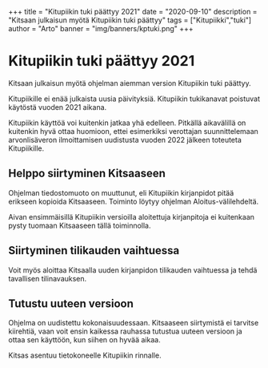 +++
title = "Kitupiikin tuki päättyy 2021"
date = "2020-09-10"
description = "Kitsaan julkaisun myötä Kitupiikin tuki päättyy"
tags = ["Kitupiikki","tuki"]
author = "Arto"
banner = "img/banners/kptuki.png"
+++

# Kitupiikin tuki päättyy 2021

Kitsaan julkaisun myötä ohjelman aiemman version Kitupiikin tuki päättyy.

Kitupiikille ei enää julkaista uusia päivityksiä. Kitupiikin tukikanavat poistuvat käytöstä vuoden 2021 aikana.

Kitupiikin käyttöä voi kuitenkin jatkaa yhä edelleen. Pitkällä aikavälillä on kuitenkin hyvä ottaa huomioon, ettei esimerkiksi verottajan suunnittelemaan arvonlisäveron ilmoittamisen uudistusta vuoden 2022 jälkeen toteuteta Kitupiikille.

## Helppo siirtyminen Kitsaaseen

Ohjelman tiedostomuoto on muuttunut, eli Kitupiikin kirjanpidot pitää erikseen kopioida Kitsaaseen. Toiminto löytyy ohjelman Aloitus-välilehdeltä.

Aivan ensimmäisillä Kitupiikin versioilla aloitettuja kirjanpitoja ei kuitenkaan pysty tuomaan Kitsaaseen tällä toiminnolla.

## Siirtyminen tilikauden vaihtuessa

Voit myös aloittaa Kitsaalla uuden kirjanpidon tilikauden vaihtuessa ja tehdä tavallisen tilinavauksen.

## Tutustu uuteen versioon

Ohjelma on uudistettu kokonaisuudessaan. Kitsaaseen siirtymistä ei tarvitse kiirehtiä, vaan voit ensin kaikessa rauhassa tutustua uuteen versioon ja ottaa sen käyttöön, kun siihen on hyvää aikaa.

Kitsas asentuu tietokoneelle Kitupiikin rinnalle.
